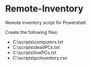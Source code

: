 # Remote-Inventory
Remote inventory script for Powershell.

Create the following files:
* C:\scripts\computers.txt
* C:\scripts\deadPCs.txt
* C:\scripts\livePCs.txt
* C:\scripts\pcInventory.csv
